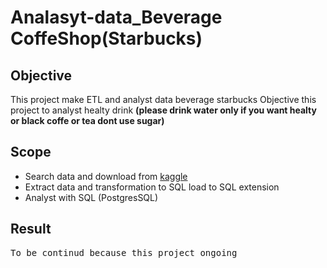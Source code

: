 # Analasyt-data_Beverage CoffeShop(Starbucks)


## Objective
This project make ETL and analyst data beverage starbucks 
Objective this project to analyst healty drink **(please drink water only if you want healty or black coffe or tea dont use sugar)**


## Scope
* Search data and download from [kaggle](https://www.kaggle.com/datasets/henryshan/starbucks)
* Extract data and transformation to SQL load to SQL extension 
* Analyst with SQL (PostgresSQL)

## Result 
<pre>
To be continud because this project ongoing
</pre>


